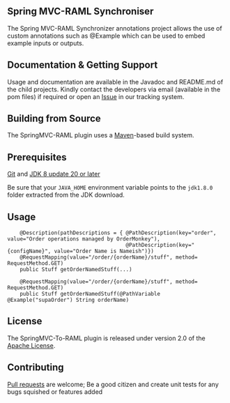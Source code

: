 ## Spring MVC-RAML Synchroniser
The Spring MVC-RAML Synchronizer annotations project allows the use of custom annotations such as @Example which can be used to embed example inputs or outputs.

## Documentation & Getting Support
Usage and documentation are available in the Javadoc and README.md of the child projects. Kindly contact the developers via email (available in the pom files) if required or open an [Issue][] in our tracking system.

## Building from Source
The SpringMVC-RAML plugin uses a [Maven][]-based build system.

## Prerequisites
[Git][] and [JDK 8 update 20 or later][JDK8 build]

Be sure that your `JAVA_HOME` environment variable points to the `jdk1.8.0` folder
extracted from the JDK download.

## Usage

```
	@Description(pathDescriptions = { @PathDescription(key="order", value="Order operations managed by OrderMonkey"),
									  @PathDescription(key="{configName}", value="Order Name is Nameish")})
	@RequestMapping(value="/order/{orderName}/stuff", method= RequestMethod.GET)
	public Stuff getOrderNamedStuff(...)
```

```
	@RequestMapping(value="/order/{orderName}/stuff", method= RequestMethod.GET)
	public Stuff getOrderNamedStuff(@PathVariable @Example("supaOrder") String orderName)
```

## License
The SpringMVC-To-RAML plugin  is released under version 2.0 of the [Apache License][].

## Contributing
[Pull requests][] are welcome; Be a good citizen and create unit tests for any bugs squished or features added

[Pull requests]: http://help.github.com/send-pull-requests
[Apache License]: http://www.apache.org/licenses/LICENSE-2.0
[Git]: http://help.github.com/set-up-git-redirect
[JDK8 build]: http://www.oracle.com/technetwork/java/javase/downloads
[Maven]: http://maven.apache.org/
[Issue]: https://github.com/phoenixnap/springmvc-raml-plugin/issues